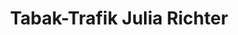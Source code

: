 ---
title: "Tabak-Trafik Julia Richter"
url: /biedermannsdorf/tabak-trafik-julia-richter/
shop: Tabak
---